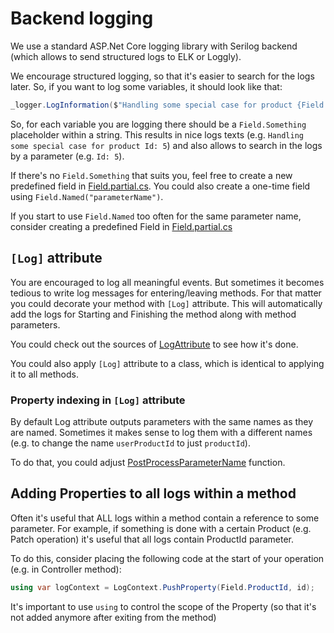 ﻿# Backend logging
We use a standard ASP.Net Core logging library with Serilog backend (which allows to send structured logs to ELK or Loggly).

We encourage structured logging, so that it's easier to search for the logs later.
So, if you want to log some variables, it should look like that:
```csharp
_logger.LogInformation($"Handling some special case for product {Field.Id}", product.id);
```
So, for each variable you are logging there should be a `Field.Something` placeholder within a string.
This results in nice logs texts (e.g. `Handling some special case for product Id: 5`) and also allows to search in the logs by a parameter (e.g. `Id: 5`).

If there's no `Field.Something` that suits you, feel free to create a new predefined field in [Field.partial.cs](../webapi/Lib/Logging/MccSoft.Logging/Field.partial.cs). You could also create a one-time field using `Field.Named("parameterName")`.

If you start to use `Field.Named` too often for the same parameter name, consider creating a predefined Field in [Field.partial.cs](../webapi/Lib/Logging/MccSoft.Logging/Field.partial.cs)

## `[Log]` attribute
You are encouraged to log all meaningful events. But sometimes it becomes tedious to write log messages for entering/leaving methods.
For that matter you could decorate your method with `[Log]` attribute. This will automatically add the logs for Starting and Finishing the method along with method parameters.

You could check out the sources of [LogAttribute](../webapi/Lib/Logging/MccSoft.Logging/LogAttribute.cs) to see how it's done.

You could also apply `[Log]` attribute to a class, which is identical to applying it to all methods.

### Property indexing in `[Log]` attribute
By default Log attribute outputs parameters with the same names as they are named.
Sometimes it makes sense to log them with a different names (e.g. to change the name `userProductId` to just `productId`).

To do that, you could adjust [PostProcessParameterName](../webapi/Lib/Logging/MccSoft.Logging/LogAttributePostProcess.partial.cs) function.

## Adding Properties to all logs within a method
Often it's useful that ALL logs within a method contain a reference to some parameter. For example, if something is done with a certain Product (e.g. Patch operation) it's useful that all logs contain ProductId parameter.

To do this, consider placing the following code at the start of your operation (e.g. in Controller method):
```csharp
using var logContext = LogContext.PushProperty(Field.ProductId, id);
```
It's important to use `using` to control the scope of the Property (so that it's not added anymore after exiting from the method)
